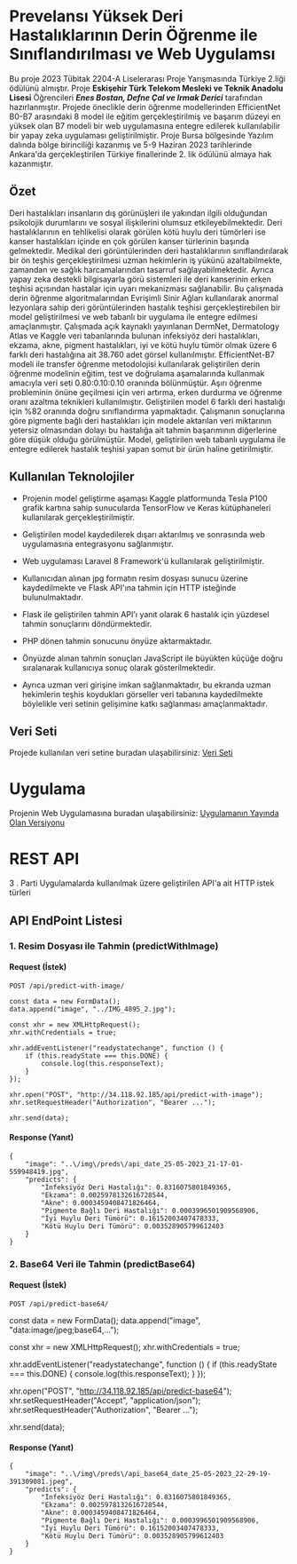 
# Prevelansı Yüksek Deri Hastalıklarının Derin Öğrenme ile Sınıflandırılması ve Web Uygulamsı

Bu proje 2023 Tübitak 2204-A Liselerarası Proje Yarışmasında Türkiye 2.liği ödülünü almıştır. Proje **Eskişehir Türk Telekom Mesleki ve Teknik Anadolu Lisesi** Öğrencileri ***Enes Bostan, Defne Çal ve Irmak Derici*** tarafından hazırlanmıştır. Projede öneclikle derin öğrenme modellerinden EfficientNet B0-B7 arasındaki 8 model ile eğitim gerçekleştirilmiş ve başarım düzeyi en yüksek olan B7 modeli bir web uygulamasına entegre edilerek kullanılabilir bir yapay zeka uygulaması geliştirilmiştir. Proje Bursa bölgesinde Yazılım dalında bölge birinciliği kazanmış ve 5-9 Haziran 2023 tarihlerinde Ankara'da gerçekleştirilen Türkiye finallerinde 2. lik ödülünü almaya hak kazanmıştır. 


## Özet 
Deri hastalıkları insanların dış görünüşleri ile yakından ilgili olduğundan psikolojik durumlarını ve sosyal ilişkilerini olumsuz etkileyebilmektedir. Deri hastalıklarının en tehlikelisi olarak görülen kötü huylu deri tümörleri ise kanser hastalıkları içinde en çok görülen kanser türlerinin başında gelmektedir. Medikal deri görüntülerinden deri hastalıklarının sınıflandırılarak bir ön teşhis gerçekleştirilmesi uzman hekimlerin iş yükünü azaltabilmekte, zamandan ve sağlık harcamalarından tasarruf sağlayabilmektedir. Ayrıca yapay zeka destekli bilgisayarla görü sistemleri ile deri kanserinin erken teşhisi açısından hastalar için uyarı mekanizması sağlanabilir. Bu çalışmada derin öğrenme algoritmalarından Evrişimli Sinir Ağları kullanılarak anormal lezyonlara sahip deri görüntülerinden hastalık teşhisi gerçekleştirebilen bir model geliştirilmesi ve web tabanlı bir uygulama ile entegre edilmesi amaçlanmıştır. Çalışmada açık kaynaklı yayınlanan DermNet, Dermatology Atlas ve Kaggle veri tabanlarında bulunan infeksiyöz deri hastalıkları, ekzama, akne, pigment hastalıkları, iyi ve kötü huylu tümör olmak üzere 6 farklı deri hastalığına ait 38.760 adet görsel kullanılmıştır. EfficientNet-B7 modeli ile transfer öğrenme metodolojisi kullanılarak geliştirilen derin öğrenme modelinin eğitim, test ve doğrulama aşamalarında kullanmak amacıyla veri seti 0.80:0.10:0.10 oranında bölünmüştür. Aşırı öğrenme probleminin önüne geçilmesi için veri artırma, erken durdurma ve öğrenme oranı azaltma teknikleri kullanılmıştır. Geliştirilen model 6 farklı deri hastalığı için %82 oranında doğru sınıflandırma yapmaktadır. Çalışmanın sonuçlarına göre pigmente bağlı deri hastalıkları için modele aktarılan veri miktarının yetersiz olmasından dolayı bu hastalığa ait tahmin başarımının diğerlerine göre düşük olduğu görülmüştür. Model, geliştirilen web tabanlı uygulama ile entegre edilerek hastalık teşhisi yapan somut bir ürün haline getirilmiştir.

## Kullanılan Teknolojiler
* Projenin model geliştirme aşaması Kaggle platformunda Tesla P100 grafik kartına sahip sunucularda TensorFlow ve Keras kütüphaneleri kullanılarak gerçekleştirilmiştir.

* Geliştirilen model kaydedilerek dışarı aktarılmış ve sonrasında web uygulamasına entegrasyonu sağlanmıştır. 

* Web uygulaması Laravel 8 Framework'ü kullanılarak geliştirilmiştir.

* Kullanıcıdan alınan jpg formatın resim dosyası sunucu üzerine kaydedilmekte ve Flask API'ına tahmin için HTTP isteğinde bulunulmaktadır. 

* Flask ile geliştirilen tahmin API'ı yanıt olarak 6 hastalık için yüzdesel tahmin sonuçlarını döndürmektedir.

* PHP dönen tahmin sonucunu önyüze aktarmaktadır.

* Önyüzde alınan tahmin sonuçları JavaScript ile büyükten küçüğe doğru sıralanarak kullanıcıya sonuç olarak gösterilmektedir.

* Ayrıca uzman veri girişine imkan sağlanmaktadır, bu ekranda uzman hekimlerin teşhis koydukları görseller veri tabanına kaydedilmekte böylelikle veri setinin gelişimine katkı sağlanması amaçlanmaktadır.


## Veri Seti
Projede kullanılan veri setine buradan ulaşabilirsiniz: [Veri Seti](https://www.kaggle.com/datasets/ascanipek/skin-diseases)


# Uygulama

Projenin Web Uygulamasına buradan ulaşabilirsiniz: [Uygulamanın Yayında Olan Versiyonu](http://34.118.92.185)

# REST API

3 . Parti Uygulamalarda kullanılmak üzere geliştirilen API'a ait HTTP istek türleri

## API EndPoint Listesi

### 1. Resim Dosyası ile Tahmin (predictWithImage)
#### Request (İstek)

`POST /api/predict-with-image/`

    const data = new FormData();
    data.append("image", "../IMG_4895_2.jpg");

    const xhr = new XMLHttpRequest();
    xhr.withCredentials = true;

    xhr.addEventListener("readystatechange", function () {
        if (this.readyState === this.DONE) {
            console.log(this.responseText);
        }
    });

    xhr.open("POST", "http://34.118.92.185/api/predict-with-image");
    xhr.setRequestHeader("Authorization", "Bearer ...");

    xhr.send(data);

#### Response (Yanıt)

    {
        "image": "..\/img\/preds\/api_date_25-05-2023_21-17-01-559948419.jpg",
        "predicts": {
            "İnfeksiyöz Deri Hastalığı": 0.8316075801849365,
            "Ekzama": 0.0025978132616728544,
            "Akne": 0.0003459408471826464,
            "Pigmente Bağlı Deri Hastalığı": 0.0003996501909568906,
            "İyi Huylu Deri Tümörü": 0.16152003407478333,
            "Kötü Huylu Deri Tümörü": 0.003528905799612403
        }
    }

### 2. Base64 Veri ile Tahmin (predictBase64)
#### Request (İstek)

`POST /api/predict-base64/`

const data = new FormData();
data.append("image", "data:image/jpeg;base64,...");

const xhr = new XMLHttpRequest();
xhr.withCredentials = true;

xhr.addEventListener("readystatechange", function () {
  if (this.readyState === this.DONE) {
    console.log(this.responseText);
  }
});

xhr.open("POST", "http://34.118.92.185/api/predict-base64");
xhr.setRequestHeader("Accept", "application/json");
xhr.setRequestHeader("Authorization", "Bearer ...");

xhr.send(data);

#### Response (Yanıt)

    {
        "image": "..\/img\/preds\/api_base64_date_25-05-2023_22-29-19-391309081.jpeg",
        "predicts": {
            "İnfeksiyöz Deri Hastalığı": 0.8316075801849365,
            "Ekzama": 0.0025978132616728544,
            "Akne": 0.0003459408471826464,
            "Pigmente Bağlı Deri Hastalığı": 0.0003996501909568906,
            "İyi Huylu Deri Tümörü": 0.16152003407478333,
            "Kötü Huylu Deri Tümörü": 0.003528905799612403
        }
    }





